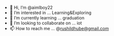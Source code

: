 - 👋 Hi, I’m @aimlboy22
- 👀 I’m interested in ... Learning&Exploring
- 🌱 I’m currently learning ... graduation
- 💞️ I’m looking to collaborate on ... iot
- 📫 How to reach me ... @rushildhube@gmail.com

<!---
aimlboy22/aimlboy22 is a ✨ special ✨ repository because its `README.md` (this file) appears on your GitHub profile.
You can click the Preview link to take a look at your changes.
--->
